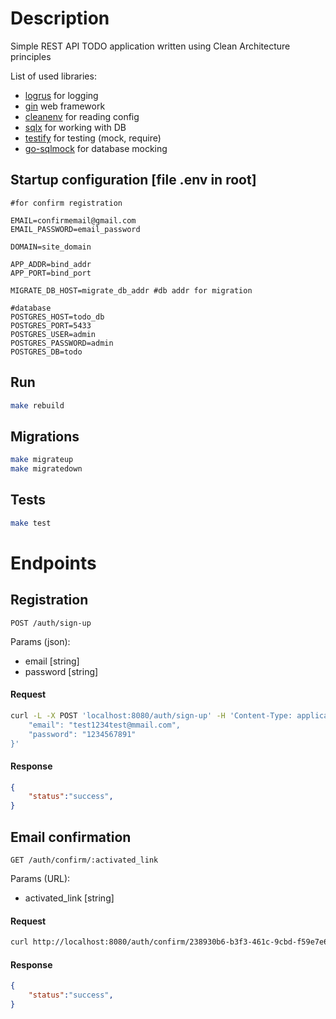 # Description

Simple REST API TODO application written using Clean Architecture principles

List of used libraries:

* [logrus](github.com/sirupsen/logrus) for logging
* [gin](github.com/gin-gonic/gin) web framework
* [cleanenv](github.com/ilyakaznacheev/cleanenv) for reading config
* [sqlx](github.com/jmoiron/sqlx) for working with DB
* [testify](github.com/stretchr/testify) for testing (mock, require)
* [go-sqlmock](github.com/DATA-DOG/go-sqlmock) for database mocking

## Startup configuration [file .env in root]

```env
#for confirm registration

EMAIL=confirmemail@gmail.com
EMAIL_PASSWORD=email_password

DOMAIN=site_domain

APP_ADDR=bind_addr
APP_PORT=bind_port

MIGRATE_DB_HOST=migrate_db_addr #db addr for migration

#database
POSTGRES_HOST=todo_db
POSTGRES_PORT=5433
POSTGRES_USER=admin
POSTGRES_PASSWORD=admin
POSTGRES_DB=todo
```

## Run

```bash
make rebuild
```

## Migrations

```bash
make migrateup
make migratedown
```

## Tests

```bash
make test
```

# Endpoints

## Registration

`POST /auth/sign-up`

Params (json):
* email [string]
* password [string]

#### Request
```bash
curl -L -X POST 'localhost:8080/auth/sign-up' -H 'Content-Type: application/json' --data-raw '{
    "email": "test1234test@mmail.com",
    "password": "1234567891"
}'
```

#### Response

```json
{
    "status":"success",
}
```

## Email confirmation

`GET /auth/confirm/:activated_link`

Params (URL):
* activated_link [string]

#### Request
```bash
curl http://localhost:8080/auth/confirm/238930b6-b3f3-461c-9cbd-f59e7e6bf072
```

#### Response

```json
{
    "status":"success",
}
```